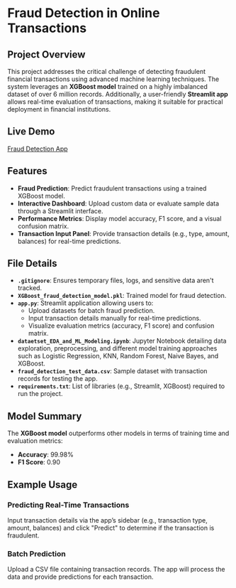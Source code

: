 # Fraud Detection in Online Transactions

## Project Overview
This project addresses the critical challenge of detecting fraudulent financial transactions using advanced machine learning techniques. The system leverages an **XGBoost model** trained on a highly imbalanced dataset of over 6 million records. Additionally, a user-friendly **Streamlit app** allows real-time evaluation of transactions, making it suitable for practical deployment in financial institutions.

## Live Demo
[Fraud Detection App](https://frauddetectionxgboost.streamlit.app/)

## Features
- **Fraud Prediction**: Predict fraudulent transactions using a trained XGBoost model.
- **Interactive Dashboard**: Upload custom data or evaluate sample data through a Streamlit interface.
- **Performance Metrics**: Display model accuracy, F1 score, and a visual confusion matrix.
- **Transaction Input Panel**: Provide transaction details (e.g., type, amount, balances) for real-time predictions.

## File Details
- **`.gitignore`**: Ensures temporary files, logs, and sensitive data aren't tracked.
- **`XGBoost_fraud_detection_model.pkl`**: Trained model for fraud detection.
- **`app.py`**: Streamlit application allowing users to:
  - Upload datasets for batch fraud prediction.
  - Input transaction details manually for real-time predictions.
  - Visualize evaluation metrics (accuracy, F1 score) and confusion matrix.
- **`dataetset_EDA_and_ML_Modeling.ipynb`**: Jupyter Notebook detailing data exploration, preprocessing, and different model training approaches such as Logistic Regression, KNN, Random Forest, Naive Bayes, and XGBoost.
- **`fraud_detection_test_data.csv`**: Sample dataset with transaction records for testing the app.
- **`requirements.txt`**: List of libraries (e.g., Streamlit, XGBoost) required to run the project.

## Model Summary
The **XGBoost model** outperforms other models in terms of training time and evaluation metrics:
- **Accuracy**: 99.98%
- **F1 Score**: 0.90

## Example Usage
### Predicting Real-Time Transactions
Input transaction details via the app’s sidebar (e.g., transaction type, amount, balances) and click "Predict" to determine if the transaction is fraudulent.

### Batch Prediction
Upload a CSV file containing transaction records. The app will process the data and provide predictions for each transaction.

